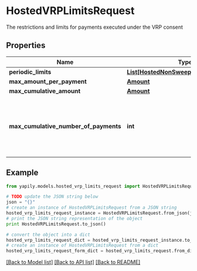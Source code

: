# HostedVRPLimitsRequest

The restrictions and limits for payments executed under the VRP consent

## Properties
Name | Type | Description | Notes
------------ | ------------- | ------------- | -------------
**periodic_limits** | [**List[HostedNonSweepingPeriodicLimits]**](HostedNonSweepingPeriodicLimits.md) |  | [optional] 
**max_amount_per_payment** | [**Amount**](Amount.md) |  | [optional] 
**max_cumulative_amount** | [**Amount**](Amount.md) |  | [optional] 
**max_cumulative_number_of_payments** | **int** | __Optional__. Max number of payments that can be submitted under this consent. | [optional] 

## Example

```python
from yapily.models.hosted_vrp_limits_request import HostedVRPLimitsRequest

# TODO update the JSON string below
json = "{}"
# create an instance of HostedVRPLimitsRequest from a JSON string
hosted_vrp_limits_request_instance = HostedVRPLimitsRequest.from_json(json)
# print the JSON string representation of the object
print HostedVRPLimitsRequest.to_json()

# convert the object into a dict
hosted_vrp_limits_request_dict = hosted_vrp_limits_request_instance.to_dict()
# create an instance of HostedVRPLimitsRequest from a dict
hosted_vrp_limits_request_form_dict = hosted_vrp_limits_request.from_dict(hosted_vrp_limits_request_dict)
```
[[Back to Model list]](../README.md#documentation-for-models) [[Back to API list]](../README.md#documentation-for-api-endpoints) [[Back to README]](../README.md)


